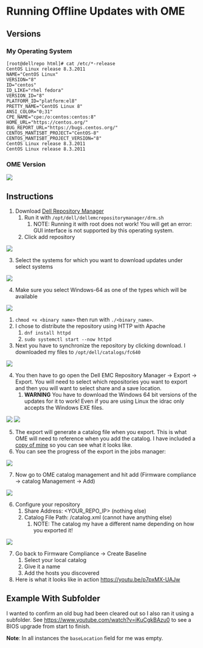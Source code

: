 # Running Offline Updates with OME

## Versions
### My Operating System

    [root@dellrepo html]# cat /etc/*-release
    CentOS Linux release 8.3.2011
    NAME="CentOS Linux"
    VERSION="8"
    ID="centos"
    ID_LIKE="rhel fedora"
    VERSION_ID="8"
    PLATFORM_ID="platform:el8"
    PRETTY_NAME="CentOS Linux 8"
    ANSI_COLOR="0;31"
    CPE_NAME="cpe:/o:centos:centos:8"
    HOME_URL="https://centos.org/"
    BUG_REPORT_URL="https://bugs.centos.org/"
    CENTOS_MANTISBT_PROJECT="CentOS-8"
    CENTOS_MANTISBT_PROJECT_VERSION="8"
    CentOS Linux release 8.3.2011
    CentOS Linux release 8.3.2011

### OME Version

![](images/2021-04-15-11-24-37.png)

## Instructions

1. Download [Dell Repository Manager](https://www.dell.com/support/driver/us/en/19/DriversDetails?driverid=v8ym0)
   1. Run it with `/opt/dell/dellemcrepositorymanager/drm.sh`
      1. NOTE: Running it with root does not work! You will get an error: GUI interface is not supported by this operating system.
   2. Click add repository

![](images/2021-04-15-10-02-09.png)

   3. Select the systems for which you want to download updates under select systems

![](images/2021-04-15-10-03-03.png)

   4. Make sure you select Windows-64 as one of the types which will be available

![](images/2021-04-15-10-03-50.png)

1. `chmod +x <binary name>` then run with `./<binary_name>`.
2. I chose to distribute the repository using HTTP with Apache
   1. `dnf install httpd`
   2. `sudo systemctl start --now httpd`
3. Next you have to synchronize the repository by clicking download. I downloaded my files to `/opt/dell/catalogs/fc640`

![](images/2021-04-15-10-09-17.png)

4. You then have to go open the Dell EMC Repository Manager -> Export -> Export. You will need to select which repositories you want to export and then you will want to select share and a save location.
   1. **WARNING** You have to download the Windows 64 bit versions of the updates for it to work! Even if you are using Linux the idrac only accepts the Windows EXE files.

![](images/2021-04-15-10-10-44.png)
![](images/2021-04-15-10-31-28.png)

5. The export will generate a catalog file when you export. This is what OME will need to reference when you add the catalog. I have included a [copy of mine](Current_1.01_Catalog.xml) so you can see what it looks like.
6. You can see the progress of the export in the jobs manager:

![](images/2021-04-15-10-39-59.png)

7. Now go to OME catalog management and hit add (Firmware compliance -> catalog Management -> Add)

![](images/2021-04-15-10-28-14.png)

6. Configure your repository
   1. Share Address: <YOUR_REPO_IP> (nothing else)
   2. Catalog File Path: /catalog.xml (cannot have anything else)
      1. NOTE: The catalog my have a different name depending on how you exported it!

![](images/2021-04-15-10-28-47.png)

7. Go back to Firmware Compliance -> Create Baseline
   1. Select your local catalog
   2. Give it a name
   3. Add the hosts you discovered
8. Here is what it looks like in action https://youtu.be/p7pxMX-UAJw

## Example With Subfolder

I wanted to confirm an old bug had been cleared out so I also ran it using a subfolder. See https://www.youtube.com/watch?v=iKuCgkBAzu0 to see a BIOS upgrade from start to finish.

**Note**: In all instances the `baseLocation` field for me was empty.